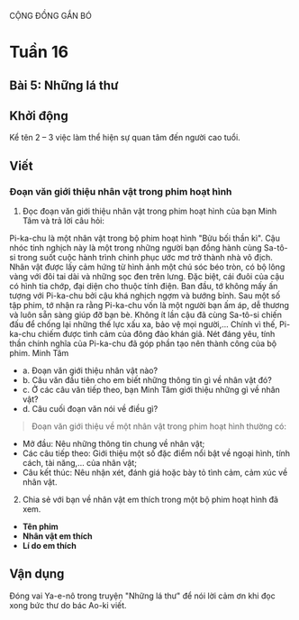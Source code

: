 CỘNG ĐỒNG GẮN BÓ

# Tuần 16
## Bài 5: Những lá thư

## Khởi động

Kể tên 2 – 3 việc làm thể hiện sự quan tâm đến người cao tuổi.

## Viết

### Đoạn văn giới thiệu nhân vật trong phim hoạt hình

1. Đọc đoạn văn giới thiệu nhân vật trong phim hoạt hình của bạn Minh Tâm và trả lời câu hỏi:

Pi-ka-chu là một nhân vật trong bộ phim hoạt hình "Bửu bối thần kì". Cậu nhóc tinh nghịch này là một trong những người bạn đồng hành cùng Sa-tô-si trong suốt cuộc hành trình chinh phục ước mơ trở thành nhà vô địch. Nhân vật được lấy cảm hứng từ hình ảnh một chú sóc béo tròn, có bộ lông vàng với đôi tai dài và những sọc đen trên lưng. Đặc biệt, cái đuôi của cậu có hình tia chớp, đại diện cho thuộc tính điện. Ban đầu, tớ không mấy ấn tượng với Pi-ka-chu bởi cậu khá nghịch ngợm và bướng bỉnh. Sau một số tập phim, tớ nhận ra rằng Pi-ka-chu vốn là một người bạn ấm áp, dễ thương và luôn sẵn sàng giúp đỡ bạn bè. Không ít lần cậu đã cùng Sa-tô-si chiến đấu để chống lại những thế lực xấu xa, bảo vệ mọi người,... Chính vì thế, Pi-ka-chu chiếm được tình cảm của đông đảo khán giả. Nét đáng yêu, tính thần chính nghĩa của Pi-ka-chu đã góp phần tạo nên thành công của bộ phim.
Minh Tâm

- a. Đoạn văn giới thiệu nhân vật nào?
- b. Câu văn đầu tiên cho em biết những thông tin gì về nhân vật đó?
- c. Ở các câu văn tiếp theo, bạn Minh Tâm giới thiệu những gì về nhân vật?
- d. Câu cuối đoạn văn nói về điều gì?

> Đoạn văn giới thiệu về một nhân vật trong phim hoạt hình thường có:
- Mở đầu: Nêu những thông tin chung về nhân vật;
- Các câu tiếp theo: Giới thiệu một số đặc điểm nổi bật về ngoại hình, tính cách, tài năng,... của nhân vật;
- Câu kết thúc: Nêu nhận xét, đánh giá hoặc bày tỏ tình cảm, cảm xúc về nhân vật.

2. Chia sẻ với bạn về nhân vật em thích trong một bộ phim hoạt hình đã xem.

- **Tên phim**
- **Nhân vật em thích**
- **Lí do em thích**

## Vận dụng

Đóng vai Ya-e-nô trong truyện "Những lá thư" để nói lời cảm ơn khi đọc xong bức thư do bác Ao-ki viết.
